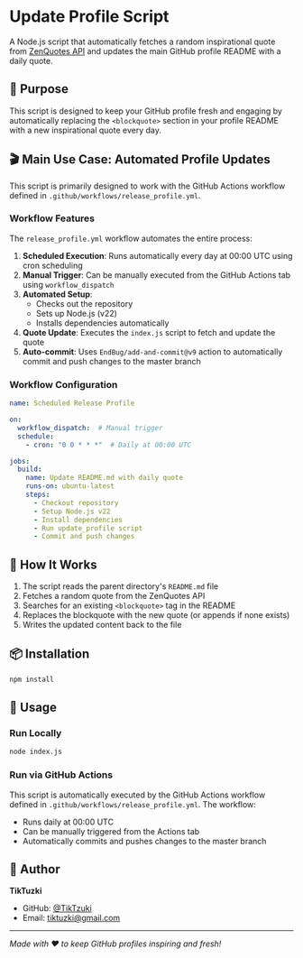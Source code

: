 # Update Profile Script

A Node.js script that automatically fetches a random inspirational quote from [ZenQuotes API](https://zenquotes.io/) and updates the main GitHub profile README with a daily quote.

## 🎯 Purpose

This script is designed to keep your GitHub profile fresh and engaging by automatically replacing the `<blockquote>` section in your profile README with a new inspirational quote every day.

## 🎬 Main Use Case: Automated Profile Updates

This script is primarily designed to work with the GitHub Actions workflow defined in `.github/workflows/release_profile.yml`. 

### Workflow Features

The `release_profile.yml` workflow automates the entire process:

1. **Scheduled Execution**: Runs automatically every day at 00:00 UTC using cron scheduling
2. **Manual Trigger**: Can be manually executed from the GitHub Actions tab using `workflow_dispatch`
3. **Automated Setup**: 
   - Checks out the repository
   - Sets up Node.js (v22)
   - Installs dependencies automatically
4. **Quote Update**: Executes the `index.js` script to fetch and update the quote
5. **Auto-commit**: Uses `EndBug/add-and-commit@v9` action to automatically commit and push changes to the master branch

### Workflow Configuration

```yaml
name: Scheduled Release Profile

on:
  workflow_dispatch:  # Manual trigger
  schedule:
    - cron: "0 0 * * *"  # Daily at 00:00 UTC

jobs:
  build:
    name: Update README.md with daily quote
    runs-on: ubuntu-latest
    steps:
      - Checkout repository
      - Setup Node.js v22
      - Install dependencies
      - Run update_profile script
      - Commit and push changes
```


## 🚀 How It Works

1. The script reads the parent directory's `README.md` file
2. Fetches a random quote from the ZenQuotes API
3. Searches for an existing `<blockquote>` tag in the README
4. Replaces the blockquote with the new quote (or appends if none exists)
5. Writes the updated content back to the file

## 📦 Installation

```bash
npm install
```

## 🔧 Usage

### Run Locally

```bash
node index.js
```

### Run via GitHub Actions

This script is automatically executed by the GitHub Actions workflow defined in `.github/workflows/release_profile.yml`. The workflow:

- Runs daily at 00:00 UTC
- Can be manually triggered from the Actions tab
- Automatically commits and pushes changes to the master branch

## 👤 Author

**TikTuzki**

- GitHub: [@TikTzuki](https://github.com/TikTzuki)
- Email: tiktuzki@gmail.com
---

_Made with ❤️ to keep GitHub profiles inspiring and fresh!_
